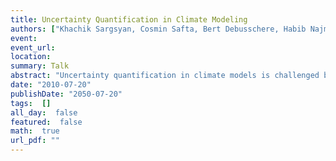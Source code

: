 ```yaml
---
title: Uncertainty Quantification in Climate Modeling
authors: ["Khachik Sargsyan, Cosmin Safta, Bert Debusschere, Habib Najm"]
event: 
event_url: 
location: 
summary: Talk
abstract: "Uncertainty quantification in climate models is challenged by the sparsity and bifurcative character of the available climate data. To circumvent these challenges we propose a methodology that employs Bayesian inference to locate discontinuities in the model output, followed by an efficient propagation of uncertain quantities using spectral expansions of random parameters/fields. Stochastic emulators are used to assess the performance of the proposed approach."
date: "2010-07-20"
publishDate: "2050-07-20"
tags:  []
all_day:  false
featured:  false
math:  true
url_pdf: ""
---
```

